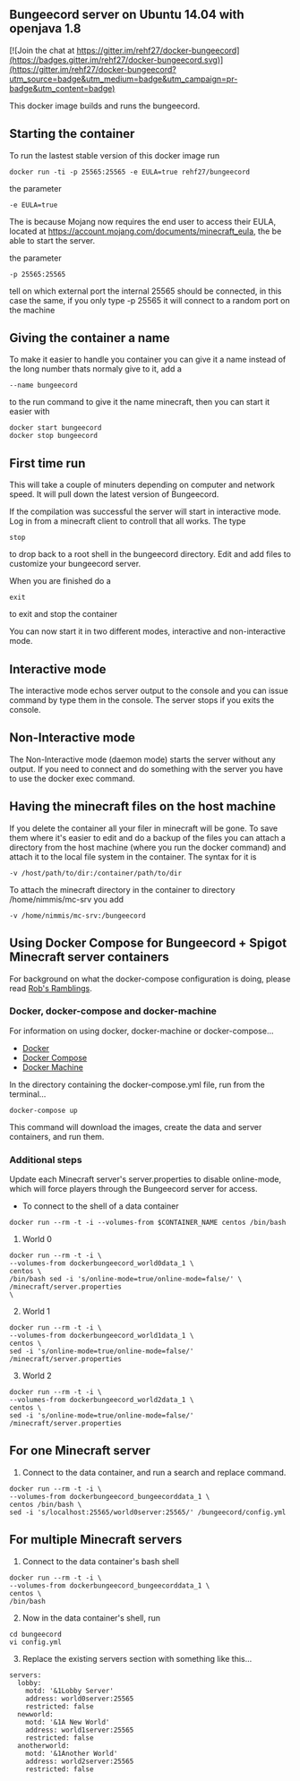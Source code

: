## Bungeecord server on Ubuntu 14.04 with openjava 1.8

[![Join the chat at https://gitter.im/rehf27/docker-bungeecord](https://badges.gitter.im/rehf27/docker-bungeecord.svg)](https://gitter.im/rehf27/docker-bungeecord?utm_source=badge&utm_medium=badge&utm_campaign=pr-badge&utm_content=badge)

This docker image builds and runs the bungeecord.

## Starting the container

To run the lastest stable version of this docker image run

	docker run -ti -p 25565:25565 -e EULA=true rehf27/bungeecord

the parameter

	-e EULA=true

The is because Mojang now requires the end user to access their EULA, located at
https://account.mojang.com/documents/minecraft_eula, the be able to start the server.

the parameter

	-p 25565:25565

tell on which external port the internal 25565 should be connected, in this case the same, if
you only type -p 25565 it will connect to a random port on the machine

## Giving the container a name

To make it easier to handle you container you can give it a name instead of the long
number thats normaly give to it, add a

	--name bungeecord

to the run command to give it the name minecraft, then you can start it easier with

	docker start bungeecord
	docker stop bungeecord

## First time run

This will take a couple of minuters depending on computer and network speed. It will pull down
the latest version of Bungeecord.

If the compilation was successful the server will start in interactive mode. Log in from a minecraft
client to controll that all works. The type

	stop

to drop back to a root shell in the bungeecord directory. Edit and add files to customize your
bungeecord server.

When you are finished do a

	exit

to exit and stop the container

You can now start it in two different modes, interactive and non-interactive mode.

## Interactive mode

The interactive mode echos server output to the console and you can issue command by type
them in the console. The server stops if you exits the console.

## Non-Interactive mode

The Non-Interactive mode (daemon mode) starts the server without any output. If you need
to connect and do something with the server you have to use the docker exec command.

## Having the minecraft files on the host machine

If you delete the container all your filer in minecraft will be gone. To save them where it's
easier to edit and do a backup of the files you can attach a directory from the host machine
(where you run the docker command) and attach it to the local file system in the container.
The syntax for it is

	-v /host/path/to/dir:/container/path/to/dir

To attach the minecraft directory in the container to directory /home/nimmis/mc-srv you add

	-v /home/nimmis/mc-srv:/bungeecord

## Using Docker Compose for Bungeecord + Spigot Minecraft server containers

For background on what the docker-compose configuration is doing, please read [Rob's Ramblings](http://blog.irrelevant.com/2015/03/minecraft-spigot-bungeecord-and-docker.html).

### Docker, docker-compose and docker-machine

For information on using docker, docker-machine or docker-compose...

- [Docker](https://docs.docker.com/engine/understanding-docker/)
- [Docker Compose](https://docs.docker.com/compose/overview/)
- [Docker Machine](https://docs.docker.com/machine/overview/)

In the directory containing the docker-compose.yml file, run from the terminal...

```
docker-compose up
```

This command will download the images, create the data and server containers, and run them.

### Additional steps

Update each Minecraft server's server.properties to disable online-mode, which will force players through the Bungeecord server for access.

- To connect to the shell of a data container

```
docker run --rm -t -i --volumes-from $CONTAINER_NAME centos /bin/bash
```

1. World 0

```
docker run --rm -t -i \
--volumes-from dockerbungeecord_world0data_1 \
centos \
/bin/bash sed -i 's/online-mode=true/online-mode=false/' \ /minecraft/server.properties
\
```
2. World 1

```
docker run --rm -t -i \
--volumes-from dockerbungeecord_world1data_1 \
centos \
sed -i 's/online-mode=true/online-mode=false/' /minecraft/server.properties
```

3. World 2
```
docker run --rm -t -i \
--volumes-from dockerbungeecord_world2data_1 \
centos \
sed -i 's/online-mode=true/online-mode=false/' /minecraft/server.properties
```

## For one Minecraft server

1. Connect to the data container, and run a search and replace command.
```
docker run --rm -t -i \
--volumes-from dockerbungeecord_bungeecorddata_1 \
centos /bin/bash \
sed -i 's/localhost:25565/world0server:25565/' /bungeecord/config.yml
```

## For multiple Minecraft servers
1. Connect to the data container's bash shell
```
docker run --rm -t -i \
--volumes-from dockerbungeecord_bungeecorddata_1 \
centos \
/bin/bash
```

2. Now in the data container's shell, run
```
cd bungeecord
vi config.yml
```

3. Replace the existing servers section with something like this...
```
servers:
  lobby:
    motd: '&1Lobby Server'
    address: world0server:25565
    restricted: false
  newworld:
    motd: '&1A New World'
    address: world1server:25565
    restricted: false
  anotherworld:
    motd: '&1Another World'
    address: world2server:25565
    restricted: false
```
